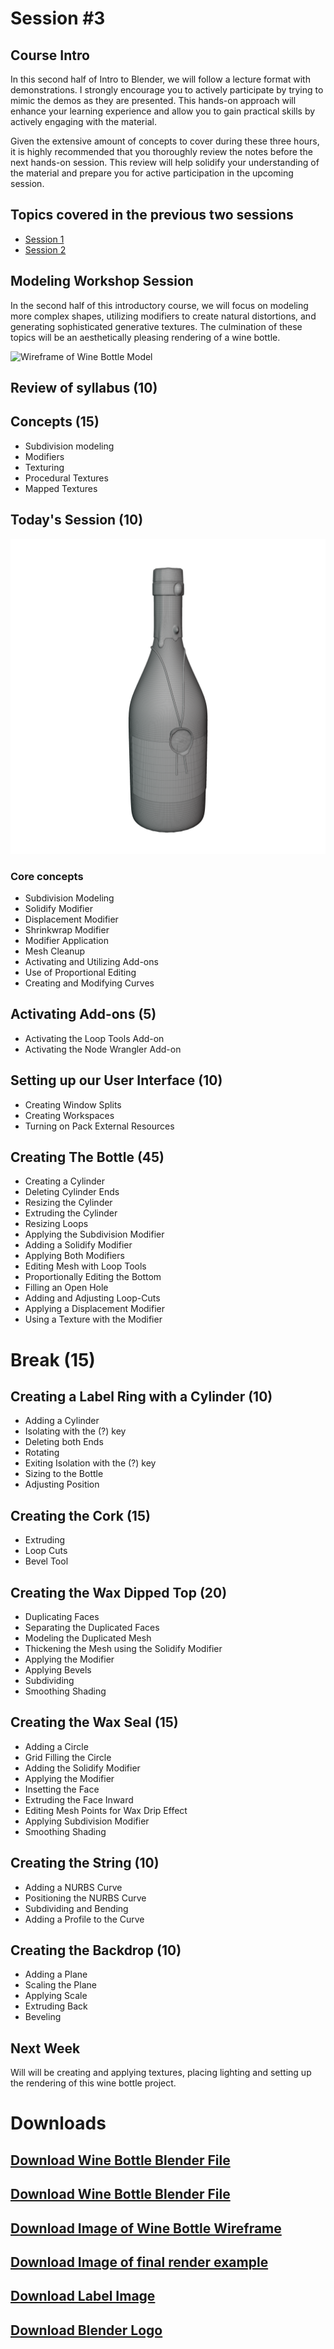 # Session #3

## Course Intro

In this second half of Intro to Blender, we will follow a lecture format with demonstrations. I strongly encourage you to actively participate by trying to mimic the demos as they are presented. This hands-on approach will enhance your learning experience and allow you to gain practical skills by actively engaging with the material. 

Given the extensive amount of concepts to cover during these three hours, it is highly recommended that you thoroughly review the notes before the next hands-on session. This review will help solidify your understanding of the material and prepare you for active participation in the upcoming session.

## Topics covered in the previous two sessions

- [Session 1](Session1.md)
- [Session 2](Session2.md)

## Modeling Workshop Session

In the second half of this introductory course, we will focus on modeling more complex shapes, utilizing modifiers to create natural distortions, and generating sophisticated generative textures. The culmination of these topics will be an aesthetically pleasing rendering of a wine bottle.

![Wireframe of Wine Bottle Model](img/WineBottleRender.png "Wireframe of Wine Bottle Model")

## Review of syllabus (10)

## Concepts (15)

- Subdivision modeling
- Modifiers
- Texturing
- Procedural Textures
- Mapped Textures

## Today's Session (10)

![Wireframe of Wine Bottle Model](img/WineBottleWire.png "Wireframe of Wine Bottle Model")

### Core concepts

- Subdivision Modeling
- Solidify Modifier
- Displacement Modifier
- Shrinkwrap Modifier
- Modifier Application 
- Mesh Cleanup
- Activating and Utilizing Add-ons
- Use of Proportional Editing
- Creating and Modifying Curves

## Activating Add-ons (5)

- Activating the Loop Tools Add-on
- Activating the Node Wrangler Add-on

## Setting up our User Interface (10)

- Creating Window Splits
- Creating Workspaces
- Turning on Pack External Resources

## Creating The Bottle (45)

- Creating a Cylinder
- Deleting Cylinder Ends
- Resizing the Cylinder
- Extruding the Cylinder
- Resizing Loops
- Applying the Subdivision Modifier
- Adding a Solidify Modifier
- Applying Both Modifiers
- Editing Mesh with Loop Tools
- Proportionally Editing the Bottom
- Filling an Open Hole
- Adding and Adjusting Loop-Cuts
- Applying a Displacement Modifier
- Using a Texture with the Modifier

# Break (15)

## Creating a Label Ring with a Cylinder (10)

- Adding a Cylinder
- Isolating with the (?) key
- Deleting both Ends
- Rotating
- Exiting Isolation with the (?) key
- Sizing to the Bottle
- Adjusting Position

## Creating the Cork (15)

- Extruding
- Loop Cuts
- Bevel Tool

## Creating the Wax Dipped Top (20)

- Duplicating Faces
- Separating the Duplicated Faces
- Modeling the Duplicated Mesh
- Thickening the Mesh using the Solidify Modifier
- Applying the Modifier
- Applying Bevels
- Subdividing
- Smoothing Shading

## Creating the Wax Seal (15)

- Adding a Circle
- Grid Filling the Circle
- Adding the Solidify Modifier
- Applying the Modifier
- Insetting the Face
- Extruding the Face Inward
- Editing Mesh Points for Wax Drip Effect
- Applying Subdivision Modifier
- Smoothing Shading

## Creating the String (10)

- Adding a NURBS Curve
- Positioning the NURBS Curve
- Subdividing and Bending
- Adding a Profile to the Curve

## Creating the Backdrop (10)

- Adding a Plane
- Scaling the Plane
- Applying Scale
- Extruding Back
- Beveling

## Next Week

Will will be creating and applying textures, placing lighting and setting up the rendering of this wine bottle project. 

# Downloads

## [Download Wine Bottle Blender File](dl/WineBottle/WineBottleModellingDemo.zip)
## [Download Wine Bottle Blender File](dl/WineBottle/WineBottle.blend)
## [Download Image of Wine Bottle Wireframe](dl/WineBottle/WineBottleWire.png)
## [Download Image of final render example](dl/WineBottle/WineBottleRender.png)
## [Download Label Image](dl/WineBottle/Label.png)
## [Download Blender Logo](dl/WineBottle/BlenderLogo.png)

